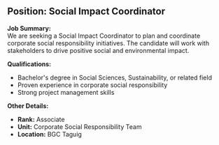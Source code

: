 ## **Position: Social Impact Coordinator**

**Job Summary:**  
We are seeking a Social Impact Coordinator to plan and coordinate corporate social responsibility initiatives. The candidate will work with stakeholders to drive positive social and environmental impact.

**Qualifications:**  
- Bachelor's degree in Social Sciences, Sustainability, or related field
- Proven experience in corporate social responsibility
- Strong project management skills

**Other Details:**
- **Rank:** Associate
- **Unit:** Corporate Social Responsibility Team
- **Location:** BGC Taguig